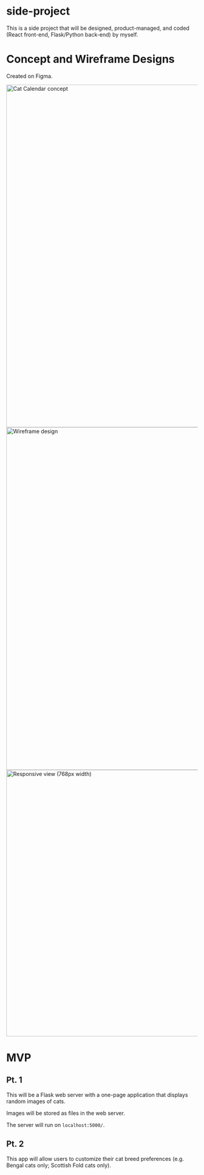 # side-project
This is a side project that will be designed, product-managed, and coded (React front-end, Flask/Python back-end) by myself.

# Concept and Wireframe Designs
Created on Figma.

<img width="900" alt="Cat Calendar concept" src="https://user-images.githubusercontent.com/34948365/120042637-558e9b00-bfbf-11eb-96d0-e5e891f02fe8.png">
<img width="900" alt="Wireframe design" src="https://user-images.githubusercontent.com/34948365/120043542-ffbaf280-bfc0-11eb-8ea4-651f58cf7b59.png">
<img width="700" alt="Responsive view (768px width)" src="https://user-images.githubusercontent.com/34948365/120045496-fc296a80-bfc4-11eb-8f5c-0fa8b4fdf1f0.png">


# MVP
## Pt. 1
This will be a Flask web server with a one-page application that displays random images of cats. 

Images will be stored as files in the web server.

The server will run on `localhost:5000/`.

## Pt. 2
This app will allow users to customize their cat breed preferences (e.g. Bengal cats only; Scottish Fold cats only).

